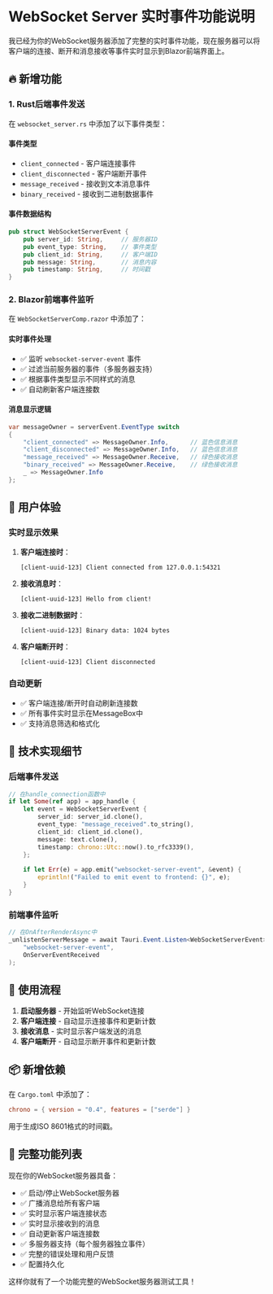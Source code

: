 # WebSocket Server 实时事件功能说明

我已经为你的WebSocket服务器添加了完整的实时事件功能，现在服务器可以将客户端的连接、断开和消息接收等事件实时显示到Blazor前端界面上。

## 🔥 新增功能

### 1. **Rust后端事件发送**
在 `websocket_server.rs` 中添加了以下事件类型：

#### **事件类型**
- `client_connected` - 客户端连接事件
- `client_disconnected` - 客户端断开事件  
- `message_received` - 接收到文本消息事件
- `binary_received` - 接收到二进制数据事件

#### **事件数据结构**
```rust
pub struct WebSocketServerEvent {
    pub server_id: String,     // 服务器ID
    pub event_type: String,    // 事件类型
    pub client_id: String,     // 客户端ID
    pub message: String,       // 消息内容
    pub timestamp: String,     // 时间戳
}
```

### 2. **Blazor前端事件监听**
在 `WebSocketServerComp.razor` 中添加了：

#### **实时事件处理**
- ✅ 监听 `websocket-server-event` 事件
- ✅ 过滤当前服务器的事件（多服务器支持）
- ✅ 根据事件类型显示不同样式的消息
- ✅ 自动刷新客户端连接数

#### **消息显示逻辑**
```csharp
var messageOwner = serverEvent.EventType switch
{
    "client_connected" => MessageOwner.Info,      // 蓝色信息消息
    "client_disconnected" => MessageOwner.Info,   // 蓝色信息消息
    "message_received" => MessageOwner.Receive,   // 绿色接收消息
    "binary_received" => MessageOwner.Receive,    // 绿色接收消息
    _ => MessageOwner.Info
};
```

## 📱 **用户体验**

### **实时显示效果**
1. **客户端连接时**：
   ```
   [client-uuid-123] Client connected from 127.0.0.1:54321
   ```

2. **接收消息时**：
   ```
   [client-uuid-123] Hello from client!
   ```

3. **接收二进制数据时**：
   ```
   [client-uuid-123] Binary data: 1024 bytes
   ```

4. **客户端断开时**：
   ```
   [client-uuid-123] Client disconnected
   ```

### **自动更新**
- ✅ 客户端连接/断开时自动刷新连接数
- ✅ 所有事件实时显示在MessageBox中
- ✅ 支持消息筛选和格式化

## 🔧 **技术实现细节**

### **后端事件发送**
```rust
// 在handle_connection函数中
if let Some(ref app) = app_handle {
    let event = WebSocketServerEvent {
        server_id: server_id.clone(),
        event_type: "message_received".to_string(),
        client_id: client_id.clone(),
        message: text.clone(),
        timestamp: chrono::Utc::now().to_rfc3339(),
    };
    
    if let Err(e) = app.emit("websocket-server-event", &event) {
        eprintln!("Failed to emit event to frontend: {}", e);
    }
}
```

### **前端事件监听**
```csharp
// 在OnAfterRenderAsync中
_unlistenServerMessage = await Tauri.Event.Listen<WebSocketServerEvent>(
    "websocket-server-event", 
    OnServerEventReceived
);
```

## 🎯 **使用流程**

1. **启动服务器** - 开始监听WebSocket连接
2. **客户端连接** - 自动显示连接事件和更新计数
3. **接收消息** - 实时显示客户端发送的消息
4. **客户端断开** - 自动显示断开事件和更新计数

## 📦 **新增依赖**

在 `Cargo.toml` 中添加了：
```toml
chrono = { version = "0.4", features = ["serde"] }
```

用于生成ISO 8601格式的时间戳。

## 🎉 **完整功能列表**

现在你的WebSocket服务器具备：

- ✅ 启动/停止WebSocket服务器
- ✅ 广播消息给所有客户端
- ✅ 实时显示客户端连接状态
- ✅ 实时显示接收到的消息
- ✅ 自动更新客户端连接数
- ✅ 多服务器支持（每个服务器独立事件）
- ✅ 完整的错误处理和用户反馈
- ✅ 配置持久化

这样你就有了一个功能完整的WebSocket服务器测试工具！
